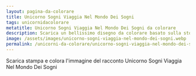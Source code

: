 ```yaml
---
layout: pagina-da-colorare
title: Unicorno Sogni Viaggia Nel Mondo Dei Sogni
tags: unicornidacolorare
metatitle: Unicorno Sogni Viaggia Nel Mondo Dei Sogni da colorare
description: Scarica un bellissimo disegno da colorare basato sulla storia Unicorno Sogni Viaggia Nel Mondo Dei Sogni
image: /assets/images/unicorno-sogni-viaggia-nel-mondo-dei-sogni.webp
permalink: /unicorni-da-colorare/unicorno-sogni-viaggia-nel-mondo-dei-sogni-da-colorare.html
---
```

Scarica stampa e colora l'immagine del racconto Unicorno Sogni Viaggia Nel Mondo Dei Sogni
